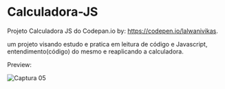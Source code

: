 # Calculadora-JS
 Projeto Calculadora JS do Codepan.io by: https://codepen.io/lalwanivikas.
 
 um projeto visando estudo e pratica em leitura de código e Javascript, entendimento(código) do mesmo e reaplicando a calculadora.
 
 Preview:

 ![Captura 05](https://user-images.githubusercontent.com/102916535/172908659-b5aab3ab-29a1-4ad9-ad8f-e0294a2d83a1.JPG)
